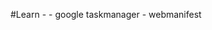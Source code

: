 #Learn
    - <meta name="db-data" content="ZXRvbmFzaHNpdGVpbXllZ29ob3N0aW0=">
    - google taskmanager
    - webmanifest
    